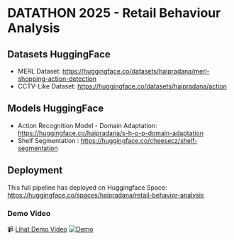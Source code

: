 # DATATHON 2025 - Retail Behaviour Analysis

## Datasets HuggingFace
- MERL Dataset: https://huggingface.co/datasets/haipradana/merl-shopping-action-detection
- CCTV-Like Dataset: https://huggingface.co/datasets/haipradana/action

## Models HuggingFace
- Action Recognition Model - Domain Adaptation: https://huggingface.co/haipradana/s-h-o-p-domain-adaptation
- Shelf Segmentation : https://huggingface.co/cheesecz/shelf-segmentation

## Deployment
This full pipeline has deployed on Huggingface Space: https://huggingface.co/spaces/haipradana/retail-behavior-analysis

### Demo Video

📹 [Lihat Demo Video](https://github.com/haipradana/retail-behavior-analysis/raw/main/demo.mp4)
[![Demo](https://img.youtube.com/vi/ZtWqnMJQmu0/0.jpg)](https://youtu.be/ZtWqnMJQmu0)
